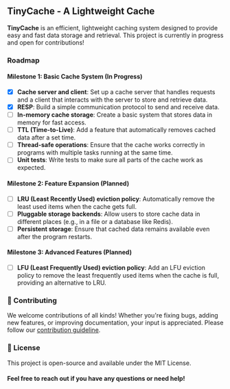 ## TinyCache - A Lightweight Cache

**TinyCache** is an efficient, lightweight caching system designed to provide easy and fast data storage and retrieval. This project is currently in progress and open for contributions!

### Roadmap

#### Milestone 1: Basic Cache System (In Progress)
- [x] **Cache server and client**: Set up a cache server that handles requests and a client that interacts with the server to store and retrieve data.
- [x] **RESP**: Build a simple communication protocol to send and receive data.
- [ ] **In-memory cache storage**: Create a basic system that stores data in memory for fast access.
- [ ] **TTL (Time-to-Live)**: Add a feature that automatically removes cached data after a set time.
- [ ] **Thread-safe operations**: Ensure that the cache works correctly in programs with multiple tasks running at the same time.
- [ ] **Unit tests**: Write tests to make sure all parts of the cache work as expected.

#### Milestone 2: Feature Expansion (Planned)
- [ ] **LRU (Least Recently Used) eviction policy**: Automatically remove the least used items when the cache gets full.
- [ ] **Pluggable storage backends**: Allow users to store cache data in different places (e.g., in a file or a database like Redis).
- [ ] **Persistent storage**: Ensure that cached data remains available even after the program restarts.

#### Milestone 3: Advanced Features (Planned)
- [ ] **LFU (Least Frequently Used) eviction policy**: Add an LFU eviction policy to remove the least frequently used items when the cache is full, providing an alternative to LRU.


### 🤝 Contributing

We welcome contributions of all kinds! Whether you're fixing bugs, adding new features, or improving documentation, your input is appreciated. Please follow our [contribution guideline](./CONTRIBUTING.md).


### 📝 License

This project is open-source and available under the MIT License.


#### Feel free to reach out if you have any questions or need help!
